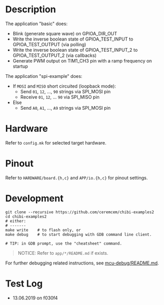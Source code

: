 # Description 

The application "basic" does:

* Blink (generate square wave) on GPIOA_DIR_OUT
* Write the inverse boolean state of GPIOA_TEST_INPUT to GPIOA_TEST_OUTPUT (via polling)
* Write the inverse boolean state of GPIOA_TEST_INPUT_2 to GPIOA_TEST_OUTPUT_2 (via callbacks)
* Generate PWM output on TIM1_CH3 pin with a ramp frequency on startup

The application "spi-example" does:

* If `MOSI` and `MISO` short circuited (loopback mode):
    * Send `01`, `12`, ..., `90` strings via SPI_MOSI pin
    * Receive `01`, `12`, ... `90` via SPI_MISO pin
* Else
    * Send `A0`, `A1`, ..., `A9` strings via SPI_MOSI pin


# Hardware

Refer to `config.mk` for selected target hardware.


# Pinout

Refer to `HARDWARE/board.{h,c}` and `APP/io.{h,c}` for pinout settings.


# Development

```
git clone --recursive https://github.com/ceremcem/chibi-examples2
cd chibi-examples2
# either:
# -------
make write    # to flash only, or
make debug    # to start debugging with GDB command line client.

# TIP: in GDB prompt, use the "cheatsheet" command.
```

> NOTICE: Refer to `app/*/README.md` if exists.

For further debugging related instructions, see [mcu-debug/README.md](https://github.com/aktos-io/mcu-debug).


# Test Log

* 13.06.2019 on f030f4
